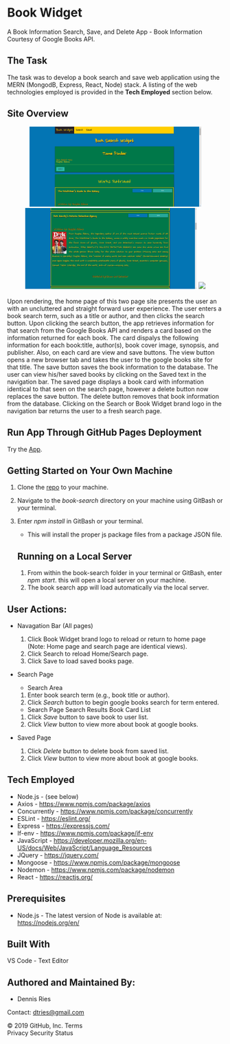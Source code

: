 # Book Widget
A Book Information Search, Save, and Delete App - Book Information Courtesy of Google Books API.

## The Task 
The task was to develop a book search and save web application using the MERN (MongodB, Express, React, Node) stack. A listing of the web technologies employed is provided in the **Tech Employed** section below.

## Site Overview 

<div align="center">
    <img src="/client/public/images/SearchTop.png" width="400px" /></img> 
    <img src="/client/public/images/BookCard.png" width="400px" /></img>
    <img src="/client/public/images/Saved.png" width="400px" /></img> 
</div>
<br>
Upon rendering, the home page of this two page site presents the user an with an uncluttered and straight forward user experience. The user enters a book search term, such as a title or author, and then clicks the search button. Upon clicking the search button, the app retrieves information for that search from the Google Books API and renders a card based on the information returned for each book. The card dispalys the following information for each book:title, author(s), book cover image, synopsis, and publisher. Also, on each card are view and save buttons. The view button opens a new browser tab and takes the user to the google books site for that title. The save button saves the book information to the database. The user can view his/her saved books by clicking on the Saved text in the navigation bar. The saved page displays a book card with information identical to that seen on the search page, however a delete button now replaces the save button. The delete button removes that book information from the database. Clicking on the Search or Book Widget brand logo in the navigation bar returns the user to a fresh search page.

## Run App Through GitHub Pages Deployment
Try the [App](https://book-search-dtr.herokuapp.com/).
 
## Getting Started on Your Own Machine
1. Clone the [repo](https://github.com/dtries/book-search.git) to your machine. 
1. Navigate to the *book-search* directory on your machine using GitBash or your terminal.
1. Enter *npm install* in GitBash or your terminal.
   * This will install the proper js package files from a package JSON file.

   
   ## Running on a Local Server
   1. From within the book-search folder in your terminal or GitBash, enter *npm start*. this will open a local server on your machine. 
   1. The book search app will load automatically via the local server.
     
## User Actions:

  * Navagation Bar (All pages)
    1. Click Book Widget brand logo to reload or return to home page (Note: Home page and search page are identical views).
    2. Click Search to reload Home/Search page.
    3. Click Save to load saved books page.
  * Search Page 
    * Search Area
    1. Enter book search term (e.g., book title or author). 
    2. Click *Search* button to begin google books search for term entered.

    * Search Page Search Results Book Card List
    1. Click *Save* button to save book to user list.
    2. Click *View* button to view more about book at google books.

  * Saved Page
    1. Click *Delete* button to delete book from saved list.
    2. Click *View* button to view more about book at google books.

   
## Tech Employed
* Node.js - (see below)
* Axios - https://www.npmjs.com/package/axios
* Concurrently - https://www.npmjs.com/package/concurrently
* ESLint - https://eslint.org/
* Express - https://expressjs.com/
* If-env - https://www.npmjs.com/package/if-env
* JavaScript - https://developer.mozilla.org/en-US/docs/Web/JavaScript/Language_Resources
* JQuery - https://jquery.com/
* Mongoose - https://www.npmjs.com/package/mongoose
* Nodemon - https://www.npmjs.com/package/nodemon
* React - https://reactjs.org/

## Prerequisites
* Node.js - The latest version of Node is available at: https://nodejs.org/en/

## Built With
VS Code - Text Editor

## Authored and Maintained By:
* Dennis Ries

Contact: dtries@gmail.com

© 2019 GitHub, Inc.
Terms   
Privacy
Security
Status

